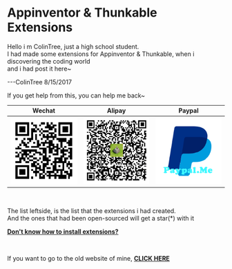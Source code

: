 # Appinventor & Thunkable Extensions

Hello i m ColinTree, just a high school student.  
I had made some extensions for Appinventor & Thunkable, when i discovering the coding world  
and i had post it here~  

---ColinTree 8/15/2017

If you get help from this, you can help me back~

|Wechat|Alipay|Paypal|
|---|---|---|
| ![](./images/sponsor/Wechat.png) | ![](./images/sponsor/Alipay.png) | [![](./images/sponsor/Paypal.png)](https://www.paypal.me/ColinTree) |

<br>

The list leftside, is the list that the extensions i had created.   
And the ones that had been open-sourced will get a star(*) with it  

**[Don't know how to install extensions?](HowToInstallExtensions.md)**

<br>

If you want to go to the old website of mine, [**CLICK HERE**](http://appextension.applinzi.com/en/)